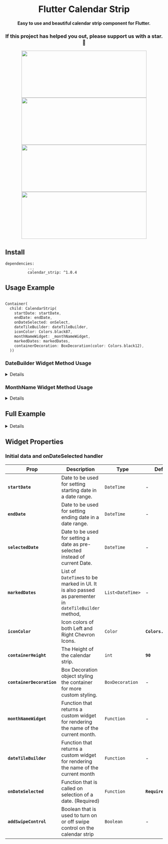 <h1 align="center"> Flutter Calendar Strip </h1>
<div align="center">
  <strong> Easy to use and beautiful calendar strip component for Flutter.</strong>
</div>
<div align="center">

### If this project has helped you out, please support us with a star. :star2:

</div>

<div align="center">
  <img src="https://raw.githubusercontent.com/IronLad85/flutter_calendar_strip/master/images/1.jpg" height="150" width="400"/>
  <img src="https://raw.githubusercontent.com/IronLad85/flutter_calendar_strip/master/images/2.jpg" height="150" width="400"/>
  <img src="https://raw.githubusercontent.com/IronLad85/flutter_calendar_strip/master/images/3.jpg" height="150" width="400"/>
  <img src="https://raw.githubusercontent.com/IronLad85/flutter_calendar_strip/master/images/4.jpg" height="150" width="400"/>
</div>

## Install

```text
dependencies:
          ...
          calendar_strip: ^1.0.4
```

## Usage Example

```dart

Container(
  child: CalendarStrip(
    startDate: startDate,
    endDate: endDate,
    onDateSelected: onSelect,
    dateTileBuilder: dateTileBuilder,
    iconColor: Colors.black87,
    monthNameWidget: _monthNameWidget,
    markedDates: markedDates,
    containerDecoration: BoxDecoration(color: Colors.black12),
  ))

```


### DateBuilder Widget Method Usage

<details>

```dart

  dateTileBuilder(date, selectedDate, rowIndex, dayName, isDateMarked, isDateOutOfRange) {
    bool isSelectedDate = date.compareTo(selectedDate) == 0;
    Color fontColor = isDateOutOfRange ? Colors.black26 : Colors.black87;
    TextStyle normalStyle = TextStyle(fontSize: 17, fontWeight: FontWeight.w800, color: fontColor);
    TextStyle selectedStyle = TextStyle(fontSize: 17, fontWeight: FontWeight.w800, color: Colors.black87);
    TextStyle dayNameStyle = TextStyle(fontSize: 14.5, color: fontColor);
    List<Widget> _children = [
      Text(dayName, style: dayNameStyle),
      Text(date.day.toString(), style: !isSelectedDate ? normalStyle : selectedStyle),
    ];

    if (isDateMarked == true) {
      _children.add(getMarkedIndicatorWidget());
    }

    return AnimatedContainer(
      duration: Duration(milliseconds: 150),
      alignment: Alignment.center,
      padding: EdgeInsets.only(top: 8, left: 5, right: 5, bottom: 5),
      decoration: BoxDecoration(
        color: !isSelectedDate ? Colors.transparent : Colors.white70,
        borderRadius: BorderRadius.all(Radius.circular(60)),
      ),
      child: Column(
        children: _children,
      ),
    );
  }

```

</details>

### MonthName Widget Method Usage

<details>

```dart

    monthNameWidget(monthName) {
    return Container(
      child: Text(
        monthName,
        style: TextStyle(
          fontSize: 17,
          fontWeight: FontWeight.w600,
          color: Colors.black87,
          fontStyle: FontStyle.italic,
        ),
      ),
      padding: EdgeInsets.only(top: 8, bottom: 4),
    );
  }

```

</details>

## Full Example

<details>

```dart
import 'package:flutter/material.dart';
import 'package:calendar_strip/calendar_strip.dart';

void main() => runApp(MyApp());

class MyApp extends StatelessWidget {
  // This widget is the root of your application.
  @override
  Widget build(BuildContext context) {
    return MaterialApp(
      title: 'Flutter Demo',
      theme: ThemeData(primarySwatch: Colors.blue),
      home: MyHomePage(title: 'Flutter Demo Home Page'),
    );
  }
}

class MyHomePage extends StatefulWidget {
  MyHomePage({Key key, this.title}) : super(key: key);
  final String title;

  @override
  _MyHomePageState createState() => _MyHomePageState();
}

class _MyHomePageState extends State<MyHomePage> {
  DateTime startDate = DateTime.now().subtract(Duration(days: 2));
  DateTime endDate = DateTime.now().add(Duration(days: 2));
  DateTime selectedDate = DateTime.now().subtract(Duration(days: 2));
  List<DateTime> markedDates = [
    DateTime.now().subtract(Duration(days: 1)),
    DateTime.now().subtract(Duration(days: 2)),
    DateTime.now().add(Duration(days: 4))
  ];

  onSelect(data) {
    print("Selected Date -> $data");
  }

  _monthNameWidget(monthName) {
    return Container(
      child: Text(monthName,
          style:
              TextStyle(fontSize: 17, fontWeight: FontWeight.w600, color: Colors.black87, fontStyle: FontStyle.italic)),
      padding: EdgeInsets.only(top: 8, bottom: 4),
    );
  }

  getMarkedIndicatorWidget() {
    return Row(mainAxisAlignment: MainAxisAlignment.center, children: [
      Container(
        margin: EdgeInsets.only(left: 1, right: 1),
        width: 7,
        height: 7,
        decoration: BoxDecoration(shape: BoxShape.circle, color: Colors.red),
      ),
      Container(
        width: 7,
        height: 7,
        decoration: BoxDecoration(shape: BoxShape.circle, color: Colors.blue),
      )
    ]);
  }

  dateTileBuilder(date, selectedDate, rowIndex, dayName, isDateMarked, isDateOutOfRange) {
    bool isSelectedDate = date.compareTo(selectedDate) == 0;
    Color fontColor = isDateOutOfRange ? Colors.black26 : Colors.black87;
    TextStyle normalStyle = TextStyle(fontSize: 17, fontWeight: FontWeight.w800, color: fontColor);
    TextStyle selectedStyle = TextStyle(fontSize: 17, fontWeight: FontWeight.w800, color: Colors.black87);
    TextStyle dayNameStyle = TextStyle(fontSize: 14.5, color: fontColor);
    List<Widget> _children = [
      Text(dayName, style: dayNameStyle),
      Text(date.day.toString(), style: !isSelectedDate ? normalStyle : selectedStyle),
    ];

    if (isDateMarked == true) {
      _children.add(getMarkedIndicatorWidget());
    }

    return AnimatedContainer(
      duration: Duration(milliseconds: 150),
      alignment: Alignment.center,
      padding: EdgeInsets.only(top: 8, left: 5, right: 5, bottom: 5),
      decoration: BoxDecoration(
        color: !isSelectedDate ? Colors.transparent : Colors.white70,
        borderRadius: BorderRadius.all(Radius.circular(60)),
      ),
      child: Column(
        children: _children,
      ),
    );
  }

  @override
  Widget build(BuildContext context) {
    return Scaffold(
      appBar: AppBar(
        title: Text(widget.title),
      ),
      body: Container(
          child: CalendarStrip(
        startDate: startDate,
        endDate: endDate,
        onDateSelected: onSelect,
        dateTileBuilder: dateTileBuilder,
        iconColor: Colors.black87,
        monthNameWidget: _monthNameWidget,
        markedDates: markedDates,
        containerDecoration: BoxDecoration(color: Colors.black12),
      )),
    );
  }
}
```

</details>

## Widget Properties

### Initial data and onDateSelected handler

| Prop                      | Description                                                                                          | Type             | Default              |
| ------------------------- | ---------------------------------------------------------------------------------------------------- | ---------------- | -------------------- |
| **`startDate`**           | Date to be used for setting starting date in a date range.                                           | `DateTime`       | -                    |
| **`endDate`**             | Date to be used for setting ending date in a date range.                                             | `DateTime`       | -                    |
| **`selectedDate`**        | Date to be used for setting a date as pre-selected instead of current Date.                          | `DateTime`       | -                    |
| **`markedDates`**         | List of `DateTime`s to be marked in UI. It is also passed as parementer in `dateTileBuilder` method, | `List<DateTime>` | -                    |
| **`iconColor`**           | Icon colors of both Left and Right Chevron Icons.                                                    | `Color`          | **`Colors.black87`** |
| **`containerHeight`**     | The Height of the calendar strip.                                                                    | `int`            | **`90`**             |
| **`containerDecoration`** | Box Decoration object styling the container for more custom styling.                                 | `BoxDecoration`  | -                    |
| **`monthNameWidget`**     | Function that returns a custom widget for rendering the name of the current month.                   | `Function`       | -                    |
| **`dateTileBuilder`**     | Function that returns a custom widget for rendering the name of the current month                    | `Function`       | -                    |
| **`onDateSelected`**      | Function that is called on selection of a date. (Required)                                           | `Function`       | **`Required`**       |
| **`addSwipeControl`**     | Boolean that is used to turn on or off swipe control on the calendar strip                           | `Boolean`        | -                    |
